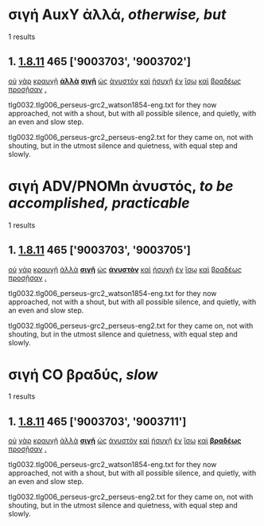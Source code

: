 # σιγή AuxY ἀλλά, *otherwise, but*
1 results
## 1. [1.8.11](https://beyond-translation.perseus.org/reader/urn:cts:greekLit:tlg0032.tlg006.perseus-grc2:1.8.11?mode=syntax-trees) 465 ['9003703', '9003702']
[οὐ](https://atlas-test.fly.dev/morphology/lemmas/?lang=grc&q=οὐ "οὐ d-------- not") [γὰρ](https://atlas-test.fly.dev/morphology/lemmas/?lang=grc&q=γάρ "γάρ d-------- for") [κραυγῇ](https://atlas-test.fly.dev/morphology/lemmas/?lang=grc&q=κραυγή "κραυγή n-s---fd- a crying, screaming, shrieking, shouting") **[ἀλλὰ](https://atlas-test.fly.dev/morphology/lemmas/?lang=grc&q=ἀλλά "ἀλλά b-------- otherwise, but")** **[σιγῇ](https://atlas-test.fly.dev/morphology/lemmas/?lang=grc&q=σιγή "σιγή n-s---fd- silence")** [ὡς](https://atlas-test.fly.dev/morphology/lemmas/?lang=grc&q=ὡς "ὡς c-------- as, how") [ἁνυστὸν](https://atlas-test.fly.dev/morphology/lemmas/?lang=grc&q=ἀνυστός "ἀνυστός a-s---nn- to be accomplished, practicable") [καὶ](https://atlas-test.fly.dev/morphology/lemmas/?lang=grc&q=καί "καί b-------- and, also") [ἡσυχῇ](https://atlas-test.fly.dev/morphology/lemmas/?lang=grc&q=ἡσυχῇ "ἡσυχῇ d-------- stilly, quietly, softly, gently") [ἐν](https://atlas-test.fly.dev/morphology/lemmas/?lang=grc&q=ἐν "ἐν r-------- in, among. c. dat.") [ἴσῳ](https://atlas-test.fly.dev/morphology/lemmas/?lang=grc&q=ἴσος "ἴσος a-s---nd- equal to, the same as; adv. perhaps") [καὶ](https://atlas-test.fly.dev/morphology/lemmas/?lang=grc&q=καί "καί b-------- and, also") [βραδέως](https://atlas-test.fly.dev/morphology/lemmas/?lang=grc&q=βραδύς "βραδύς d-------- slow") [προσῇσαν](https://atlas-test.fly.dev/morphology/lemmas/?lang=grc&q=πρόσειμι "πρόσειμι v3piia--- be there (in addition)") [.](https://atlas-test.fly.dev/morphology/lemmas/?lang=grc&q=. ". u-------- NoDef") 


tlg0032.tlg006_perseus-grc2_watson1854-eng.txt for they now approached, not with a shout, but with all possible silence, and quietly, with an even and slow step. 

tlg0032.tlg006_perseus-grc2_perseus-eng2.txt for they came on, not with shouting, but in the utmost silence and quietness, with equal step and slowly. 

# σιγή ADV/PNOMn ἀνυστός, *to be accomplished, practicable*
1 results
## 1. [1.8.11](https://beyond-translation.perseus.org/reader/urn:cts:greekLit:tlg0032.tlg006.perseus-grc2:1.8.11?mode=syntax-trees) 465 ['9003703', '9003705']
[οὐ](https://atlas-test.fly.dev/morphology/lemmas/?lang=grc&q=οὐ "οὐ d-------- not") [γὰρ](https://atlas-test.fly.dev/morphology/lemmas/?lang=grc&q=γάρ "γάρ d-------- for") [κραυγῇ](https://atlas-test.fly.dev/morphology/lemmas/?lang=grc&q=κραυγή "κραυγή n-s---fd- a crying, screaming, shrieking, shouting") [ἀλλὰ](https://atlas-test.fly.dev/morphology/lemmas/?lang=grc&q=ἀλλά "ἀλλά b-------- otherwise, but") **[σιγῇ](https://atlas-test.fly.dev/morphology/lemmas/?lang=grc&q=σιγή "σιγή n-s---fd- silence")** [ὡς](https://atlas-test.fly.dev/morphology/lemmas/?lang=grc&q=ὡς "ὡς c-------- as, how") **[ἁνυστὸν](https://atlas-test.fly.dev/morphology/lemmas/?lang=grc&q=ἀνυστός "ἀνυστός a-s---nn- to be accomplished, practicable")** [καὶ](https://atlas-test.fly.dev/morphology/lemmas/?lang=grc&q=καί "καί b-------- and, also") [ἡσυχῇ](https://atlas-test.fly.dev/morphology/lemmas/?lang=grc&q=ἡσυχῇ "ἡσυχῇ d-------- stilly, quietly, softly, gently") [ἐν](https://atlas-test.fly.dev/morphology/lemmas/?lang=grc&q=ἐν "ἐν r-------- in, among. c. dat.") [ἴσῳ](https://atlas-test.fly.dev/morphology/lemmas/?lang=grc&q=ἴσος "ἴσος a-s---nd- equal to, the same as; adv. perhaps") [καὶ](https://atlas-test.fly.dev/morphology/lemmas/?lang=grc&q=καί "καί b-------- and, also") [βραδέως](https://atlas-test.fly.dev/morphology/lemmas/?lang=grc&q=βραδύς "βραδύς d-------- slow") [προσῇσαν](https://atlas-test.fly.dev/morphology/lemmas/?lang=grc&q=πρόσειμι "πρόσειμι v3piia--- be there (in addition)") [.](https://atlas-test.fly.dev/morphology/lemmas/?lang=grc&q=. ". u-------- NoDef") 


tlg0032.tlg006_perseus-grc2_watson1854-eng.txt for they now approached, not with a shout, but with all possible silence, and quietly, with an even and slow step. 

tlg0032.tlg006_perseus-grc2_perseus-eng2.txt for they came on, not with shouting, but in the utmost silence and quietness, with equal step and slowly. 

# σιγή CO βραδύς, *slow*
1 results
## 1. [1.8.11](https://beyond-translation.perseus.org/reader/urn:cts:greekLit:tlg0032.tlg006.perseus-grc2:1.8.11?mode=syntax-trees) 465 ['9003703', '9003711']
[οὐ](https://atlas-test.fly.dev/morphology/lemmas/?lang=grc&q=οὐ "οὐ d-------- not") [γὰρ](https://atlas-test.fly.dev/morphology/lemmas/?lang=grc&q=γάρ "γάρ d-------- for") [κραυγῇ](https://atlas-test.fly.dev/morphology/lemmas/?lang=grc&q=κραυγή "κραυγή n-s---fd- a crying, screaming, shrieking, shouting") [ἀλλὰ](https://atlas-test.fly.dev/morphology/lemmas/?lang=grc&q=ἀλλά "ἀλλά b-------- otherwise, but") **[σιγῇ](https://atlas-test.fly.dev/morphology/lemmas/?lang=grc&q=σιγή "σιγή n-s---fd- silence")** [ὡς](https://atlas-test.fly.dev/morphology/lemmas/?lang=grc&q=ὡς "ὡς c-------- as, how") [ἁνυστὸν](https://atlas-test.fly.dev/morphology/lemmas/?lang=grc&q=ἀνυστός "ἀνυστός a-s---nn- to be accomplished, practicable") [καὶ](https://atlas-test.fly.dev/morphology/lemmas/?lang=grc&q=καί "καί b-------- and, also") [ἡσυχῇ](https://atlas-test.fly.dev/morphology/lemmas/?lang=grc&q=ἡσυχῇ "ἡσυχῇ d-------- stilly, quietly, softly, gently") [ἐν](https://atlas-test.fly.dev/morphology/lemmas/?lang=grc&q=ἐν "ἐν r-------- in, among. c. dat.") [ἴσῳ](https://atlas-test.fly.dev/morphology/lemmas/?lang=grc&q=ἴσος "ἴσος a-s---nd- equal to, the same as; adv. perhaps") [καὶ](https://atlas-test.fly.dev/morphology/lemmas/?lang=grc&q=καί "καί b-------- and, also") **[βραδέως](https://atlas-test.fly.dev/morphology/lemmas/?lang=grc&q=βραδύς "βραδύς d-------- slow")** [προσῇσαν](https://atlas-test.fly.dev/morphology/lemmas/?lang=grc&q=πρόσειμι "πρόσειμι v3piia--- be there (in addition)") [.](https://atlas-test.fly.dev/morphology/lemmas/?lang=grc&q=. ". u-------- NoDef") 


tlg0032.tlg006_perseus-grc2_watson1854-eng.txt for they now approached, not with a shout, but with all possible silence, and quietly, with an even and slow step. 

tlg0032.tlg006_perseus-grc2_perseus-eng2.txt for they came on, not with shouting, but in the utmost silence and quietness, with equal step and slowly. 

